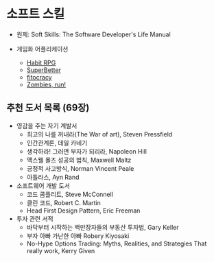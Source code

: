 # 소프트 스킬

* 원제: Soft Skills: The Software Developer's Life Manual

* 게임화 어플리케이션
  * [Habit RPG](https://habitica.com)
  * [SuperBetter](https://www.superbetter.com)
  * [fitocracy](https://www.fitocracy.com)
  * [Zombies, run!](https://zombiesrungame.com)

## 추천 도서 목록 (69장)

* 영감을 주는 자기 계발서
  * 최고의 나를 꺼내라(The War of art), Steven Pressfield
  * 인간관계론, 데일 카네기
  * 생각하라! 그러면 부자가 되리라, Napoleon Hill
  * 맥스웰 몰츠 성공의 법칙, Maxwell Maltz
  * 긍정적 사고방식, Norman Vincent Peale
  * 아틀라스, Ayn Rand
* 소프트웨어 개발 도서
  * 코드 콤플리트, Steve McConnell
  * 클린 코드, Robert C. Martin
  * Head First Design Pattern, Eric Freeman
* 투자 관련 서적
  * 바닥부터 시작하는 백만장자들의 부동산 투자법, Gary Keller
  * 부자 아빠 가난한 아빠 Robery Kiyosaki
  * No-Hype Options Trading: Myths, Realities, and Strategies That really work, Kerry Given
